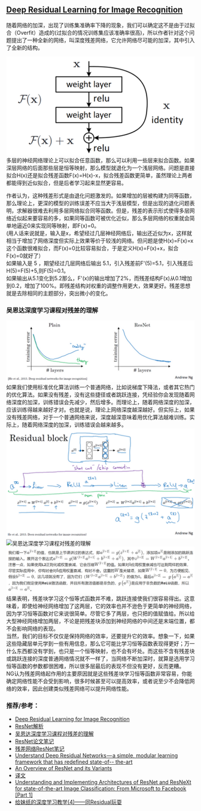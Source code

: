﻿## [Deep Residual Learning for Image Recognition](https://zhuanlan.zhihu.com/p/28413039)
随着网络的加深，出现了训练集准确率下降的现象，我们可以确定这不是由于过拟合（Overfit）造成的(过拟合的情况训练集应该准确率很高)，所以作者针对这个问题提出了一种全新的网络，叫深度残差网络，它允许网络尽可能的加深，其中引入了全新的结构。    

![resnet_block](../sources/resnet_block.PNG) 
多层的神经网络理论上可以拟合任意函数，那么可以利用一些层来拟合函数。如果深层网络的后面那些层是恒等映射，那么模型就退化为一个浅层网络。问题是直接拟合H(x)还是拟合残差函数F(x)=H(x)-x，拟合残差函数更简单，虽然理论上两者都能得到近似拟合，但是后者学习起来显然更容易。     

作者认为，这种残差形式是由退化问题激发的。如果增加的层被构建为同等函数，那么理论上，更深的模型的训练误差不应当大于浅层模型，但是出现的退化问题表明，求解器很难去利用多层网络拟合同等函数。但是，残差的表示形式使得多层网络近似起来要容易的多，如果同等函数可被优化近似，那么多层网络的权重就会简单地逼近0来实现同等映射，即F(x)=0。   
(用人话来说就是，输入是x，希望经过几层神经网络后，输出还近似为x，这样就相当于增加了网络深度但实际上效果等价于较浅的网络。但问题是使H(x)=F(x)=x这个函数很难拟合，而F(x)=0比较容易拟合，于是定义H(x)=F(x)+x，拟合F(x)=0就好了）    
如果输入是 5 ，期望经过几层网络后输出 5.1，引入残差前F'(5)=5.1，引入残差后H(5)=F(5)+5,则F(5)=0.1。  
如果输出从5.1变化到5.2那么，F'(x)的输出增加了2%，而残差结构F(x)从0.1增加到0.2，增加了100%。即残差结构对权重的调整作用更大，效果更好。残差思想就是去除相同的主题部分，突出微小的变化。  
### 吴恩达深度学习课程对残差的理解
![train效果随着网络层次的增加](../sources//train_NG.PNG)
如果我们使用标准优化算法训练一个普通网络，比如说梯度下降法，或者其它热门的优化算法。如果没有残差，没有这些捷径或者跳跃连接，凭经验你会发现随着网络深度的加深，训练错误会先减少，然后增多。而理论上，随着网络深度的加深，应该训练得越来越好才对。也就是说，理论上网络深度越深越好。但实际上，如果没有残差网络，对于一个普通网络来说，深度越深意味着用优化算法越难训练。实际上，随着网络深度的加深，训练错误会越来越多。  
![吴恩达深度学习课程对残差的理解](../sources/resnet_NG2.PNG)
![吴恩达深度学习课程对残差的理解](../sources/resnet_NG3.PNG)
![吴恩达深度学习课程对残差的理解](../sources/resnet_NG1.PNG)
结果表明，残差块学习这个恒等式函数并不难，跳跃连接使我们很容易得出。这意味着，即使给神经网络增加了这两层，它的效率也并不逊色于更简单的神经网络，因为学习恒等函数对它来说很简单。尽管它多了两层，也只把的值赋值给。所以给大型神经网络增加两层，不论是把残差块添加到神经网络的中间还是末端位置，都不会影响网络的表现。    
当然，我们的目标不仅仅是保持网络的效率，还要提升它的效率。想象一下，如果这些隐藏层单元学到一些有用信息，那么它可能比学习恒等函数表现得更好；万一什么东西都没有学到，也只是一个恒等映射，也不会有坏处。而这些不含有残差块或跳跃连接的深度普通网络情况就不一样了，当网络不断加深时，就算是选用学习恒等函数的参数都很困难，所以很多层最后的表现不但没有更好，反而更糟。    
NG认为残差网络起作用的主要原因就是这些残差块学习恒等函数非常容易，你能确定网络性能不会受到影响，很多时候甚至可以提高效率，或者说至少不会降低网络的效率，因此创建类似残差网络可以提升网络性能。  

### 推荐/参考：
- [Deep Residual Learning for Image Recognition](https://zhuanlan.zhihu.com/p/28413039)
- [ResNet解析](https://blog.csdn.net/lanran2/article/details/79057994)
- [吴恩达深度学习课程对残差的理解](http://www.ai-start.com/dl2017/html/lesson4-week2.html)
- [ResNet论文笔记](https://blog.csdn.net/wspba/article/details/56019373)
- [残差网络ResNet笔记](https://www.jianshu.com/p/e58437f39f65)
- [Understand Deep Residual Networks — a simple, modular learning framework that has redefined state-of-- the-art](https://blog.waya.ai/deep-residual-learning-9610bb62c355)
- [An Overview of ResNet and its Variants](https://towardsdatascience.com/an-overview-of-resnet-and-its-variants-5281e2f56035)     
- [译文](https://www.jianshu.com/p/46d76bd56766)
- [Understanding and Implementing Architectures of ResNet and ResNeXt for state-of-the-art Image Classification: From Microsoft to Facebook [Part 1]](https://medium.com/@14prakash/understanding-and-implementing-architectures-of-resnet-and-resnext-for-state-of-the-art-image-cf51669e1624)
- [给妹纸的深度学习教学(4)——同Residual玩耍](https://zhuanlan.zhihu.com/p/28413039)
